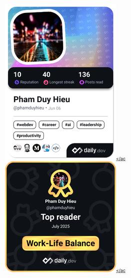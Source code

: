 <a href="https://app.daily.dev/phamduyhieu"><img src="./devcard.png" width="356" alt="Pham Duy Hieu's Dev Card"/></ac
<a href="https://app.daily.dev/phamduyhieu"><img src="./achievement-july-2025.png" width="356" alt="Pham Duy Hieu's Dev Card"/></ac
